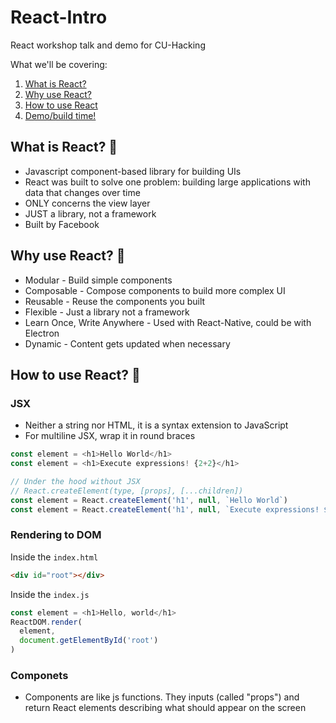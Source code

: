 # React-Intro
React workshop talk and demo for CU-Hacking 

What we'll be covering:

1. [What is React?](#what-is-react)
1. [Why use React?](#why-use-react)
1. [How to use React](#how-to-use-react)
1. [Demo/build time!](#demo)

## What is React? 🤔
- Javascript component-based library for building UIs
- React was built to solve one problem: building large applications with data that changes over time
- ONLY concerns the view layer
- JUST a library, not a framework
- Built by Facebook

## Why use React? 🤷
- Modular - Build simple components
- Composable - Compose components to build more complex UI
- Reusable - Reuse the components you built
- Flexible - Just a library not a framework
- Learn Once, Write Anywhere - Used with React-Native, could be with Electron
- Dynamic - Content gets updated when necessary

## How to use React? 📘
### JSX
- Neither a string nor HTML, it is a syntax extension to JavaScript
- For multiline JSX, wrap it in round braces

```js
const element = <h1>Hello World</h1>
const element = <h1>Execute expressions! {2+2}</h1>

// Under the hood without JSX
// React.createElement(type, [props], [...children])
const element = React.createElement('h1', null, `Hello World`)
const element = React.createElement('h1', null, `Execute expressions! ${2+2}`)
```

### Rendering to DOM
Inside the `index.html`
```html
<div id="root"></div>
```

Inside the `index.js`
```js
const element = <h1>Hello, world</h1>
ReactDOM.render(
  element,
  document.getElementById('root')
)
```

### Componets
- Components are like js functions. They inputs (called "props") and return React elements describing what should appear on the screen

